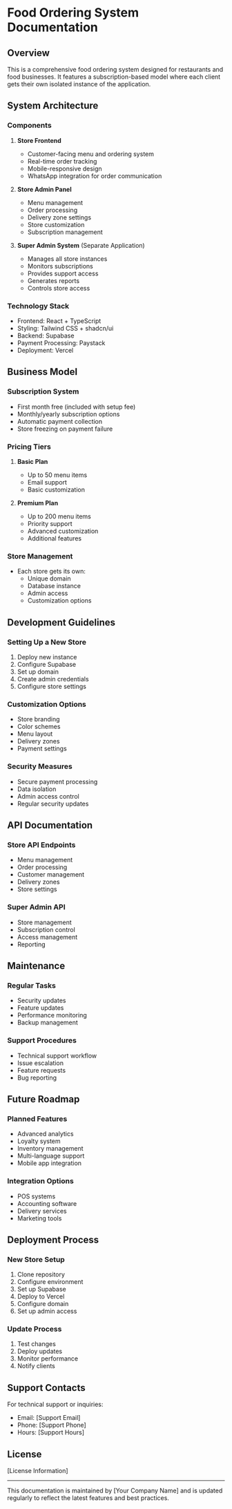 # Food Ordering System Documentation

## Overview
This is a comprehensive food ordering system designed for restaurants and food businesses. It features a subscription-based model where each client gets their own isolated instance of the application.

## System Architecture

### Components
1. **Store Frontend**
   - Customer-facing menu and ordering system
   - Real-time order tracking
   - Mobile-responsive design
   - WhatsApp integration for order communication

2. **Store Admin Panel**
   - Menu management
   - Order processing
   - Delivery zone settings
   - Store customization
   - Subscription management

3. **Super Admin System** (Separate Application)
   - Manages all store instances
   - Monitors subscriptions
   - Provides support access
   - Generates reports
   - Controls store access

### Technology Stack
- Frontend: React + TypeScript
- Styling: Tailwind CSS + shadcn/ui
- Backend: Supabase
- Payment Processing: Paystack
- Deployment: Vercel

## Business Model

### Subscription System
- First month free (included with setup fee)
- Monthly/yearly subscription options
- Automatic payment collection
- Store freezing on payment failure

### Pricing Tiers
1. **Basic Plan**
   - Up to 50 menu items
   - Email support
   - Basic customization

2. **Premium Plan**
   - Up to 200 menu items
   - Priority support
   - Advanced customization
   - Additional features

### Store Management
- Each store gets its own:
  - Unique domain
  - Database instance
  - Admin access
  - Customization options

## Development Guidelines

### Setting Up a New Store
1. Deploy new instance
2. Configure Supabase
3. Set up domain
4. Create admin credentials
5. Configure store settings

### Customization Options
- Store branding
- Color schemes
- Menu layout
- Delivery zones
- Payment settings

### Security Measures
- Secure payment processing
- Data isolation
- Admin access control
- Regular security updates

## API Documentation

### Store API Endpoints
- Menu management
- Order processing
- Customer management
- Delivery zones
- Store settings

### Super Admin API
- Store management
- Subscription control
- Access management
- Reporting

## Maintenance

### Regular Tasks
- Security updates
- Feature updates
- Performance monitoring
- Backup management

### Support Procedures
- Technical support workflow
- Issue escalation
- Feature requests
- Bug reporting

## Future Roadmap

### Planned Features
- Advanced analytics
- Loyalty system
- Inventory management
- Multi-language support
- Mobile app integration

### Integration Options
- POS systems
- Accounting software
- Delivery services
- Marketing tools

## Deployment Process

### New Store Setup
1. Clone repository
2. Configure environment
3. Set up Supabase
4. Deploy to Vercel
5. Configure domain
6. Set up admin access

### Update Process
1. Test changes
2. Deploy updates
3. Monitor performance
4. Notify clients

## Support Contacts

For technical support or inquiries:
- Email: [Support Email]
- Phone: [Support Phone]
- Hours: [Support Hours]

## License
[License Information]

---

This documentation is maintained by [Your Company Name] and is updated regularly to reflect the latest features and best practices.